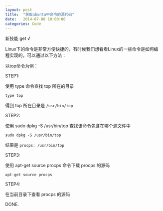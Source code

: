 ```yaml
---
layout: post
title:  "获取ubuntu中命令的源代码"
date:   2014-07-08 18:00:00
categories: Code
---
```


新技能 get √

Linux下的命令是非常方便快捷的，有时候我们想看看Linux的一些命令是如何编程实现的，可以通过以下方法：

以top命令为例：

STEP1:

使用 type 命令查找 top 所在的目录

`type top`

得到 top 所在目录是 `/usr/bin/top`


STEP2:

使用 sudo dpkg -S /usr/bin/top 查找该命令包含在哪个源文件中

`sudo dpkg -S /usr/bin/top`

结果是 `procps: /usr/bin/top` 


STEP3: 

使用 apt-get source procps 命令下载 procps 的源码

`apt-get source procps`


STEP4:

在当前目录下查看 procps 的源码


DONE.
